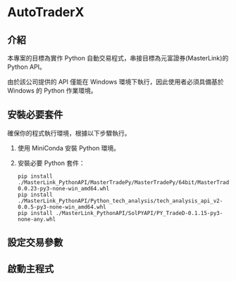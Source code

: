 # AutoTraderX

## 介紹

本專案的目標為實作 Python 自動交易程式，串接目標為元富證券(MasterLink)的 Python API。

由於該公司提供的 API 僅能在 Windows 環境下執行，因此使用者必須具備基於 Windows 的 Python 作業環境。

## 安裝必要套件

確保你的程式執行環境，根據以下步驟執行。

1. 使用 MiniConda 安裝 Python 環境。

2. 安裝必要 Python 套件：

   ```
   pip install ./MasterLink_PythonAPI/MasterTradePy/MasterTradePy/64bit/MasterTradePy-0.0.23-py3-none-win_amd64.whl
   pip install ./MasterLink_PythonAPI/Python_tech_analysis/tech_analysis_api_v2-0.0.5-py3-none-win_amd64.whl
   pip install ./MasterLink_PythonAPI/SolPYAPI/PY_TradeD-0.1.15-py3-none-any.whl
   ```

## 設定交易參數

## 啟動主程式
